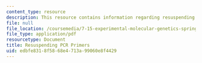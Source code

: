 ```yaml
---
content_type: resource
description: This resource contains information regarding resuspending PCR primers.
file: null
file_location: /coursemedia/7-15-experimental-molecular-genetics-spring-2015/edbfe8318f5868e4713a99060e8f4429_MIT7_15S15_Resuspending.pdf
file_type: application/pdf
resourcetype: Document
title: Resuspending PCR Primers
uid: edbfe831-8f58-68e4-713a-99060e8f4429
---
```


